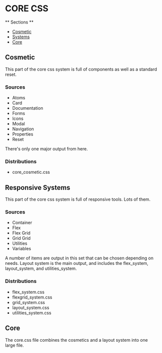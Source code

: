 # CORE CSS

** Sections **

- [Cosmetic](#user-content-cosmetic)
- [Systems](#user-content-responsive-systems)
- [Core](#user-content-core)

## Cosmetic

This part of the core css system is full of components as well as a standard reset.

### Sources
- Atoms
- Card
- Documentation
- Forms
- Icons
- Modal
- Navigation
- Properties
- Reset

There's only one major output from here.

### Distributions

- core_cosmetic.css

## Responsive Systems

This part of the core css system is full of responsive tools. Lots of them.

### Sources

- Container
- Flex
- Flex Grid
- Grid Grid
- Utilities
- Variables

A number of items are output in this set that can be chosen depending on needs. Layout system is the main output, and includes the flex_system, layout_system, and utilities_system.

### Distributions

- flex_system.css
- flexgrid_system.css
- grid_system.css
- layout_system.css
- utilities_system.css


## Core

The core.css file combines the cosmetics and a layout system into one large file.